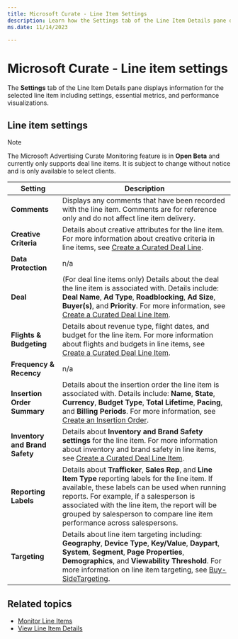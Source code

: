 ```yaml
---
title: Microsoft Curate - Line Item Settings
description: Learn how the Settings tab of the Line Item Details pane displays information for the selected line item including settings, essential metrics, and performance visualizations.
ms.date: 11/14/2023

---
```



# Microsoft Curate - Line item settings

The **Settings** tab of the Line Item Details pane displays information for the selected line item including settings, essential metrics, and performance visualizations.

## Line item settings

> [!NOTE]
> The Microsoft Advertising Curate Monitoring feature is in **Open Beta** and currently only supports deal line items. It is subject to change without notice and is only available to select clients.

| Setting | Description |
|--|--|
| **Comments** | Displays any comments that have been recorded with the line item. Comments are for reference only and do not affect line item delivery. |
| **Creative Criteria** | Details about creative attributes for the line item. For more information about creative criteria in line items, see [Create a Curated Deal Line](create-a-curated-deal-line-item.md). |
| **Data Protection** | n/a |
| **Deal** | (For deal line items only) Details about the deal the line item is associated with. Details include: **Deal Name**, **Ad Type**, **Roadblocking**, **Ad Size**, **Buyer(s)**, and **Priority**. For more information, see [Create a Curated Deal Line Item](create-a-curated-deal-line-item.md). |
| **Flights & Budgeting** | Details about revenue type, flight dates, and budget for the line item. For more information about flights and budgets in line items, see [Create a Curated Deal Line Item](create-a-curated-deal-line-item.md). |
| **Frequency & Recency** | n/a |
| **Insertion Order Summary** | Details about the insertion order the line item is associated with. Details include: **Name**, **State**, **Currency**, **Budget Type**, **Total Lifetime**, **Pacing**, and **Billing Periods**. For more information, see [Create an Insertion Order](create-an-insertion-order.md). |
| **Inventory and Brand Safety** | Details about **Inventory and Brand Safety settings** for the line item. For more information about inventory and brand safety in line items, see [Create a Curated Deal Line Item](create-a-curated-deal-line-item.md). |
| **Reporting Labels** | Details about **Trafficker**, **Sales Rep**, and **Line Item Type** reporting labels for the line item. If available, these labels can be used when running reports. For example, if a salesperson is associated with the line item, the report will be grouped by salesperson to compare line item performance across salespersons. |
| **Targeting** | Details about line item targeting including: **Geography**, **Device Type**, **Key/Value**, **Daypart**, **System**, **Segment**, **Page Properties**, **Demographics**, and **Viewability Threshold**. For more information on line item targeting, see [Buy-SideTargeting](buy-side-targeting.md). |

## Related topics

- [Monitor Line Items](monitor-line-items.md)
- [View Line Item Details](view-line-item-details-smw.md)
